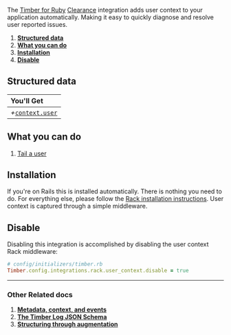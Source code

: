 The [Timber for Ruby](https://github.com/timberio/timber-ruby) [Clearance](https://github.com/thoughtbot/clearance) integration adds user context to your application automatically. Making it easy to quickly diagnose and resolve user reported issues.

1. [**Structured data**](#structured-data)
2. [**What you can do**](#what-you-can-do)
3. [**Installation**](#installation)
4. [**Disable**](#disable)

## Structured data

|You'll Get|
|:------|
|<i>+</i>[`context.user`](/concepts/log-event-json-schema/context/user-context)|

## What you can do

1. [Tail a user](/app/console/tail-a-user)

## Installation

If you're on Rails this is installed automatically. There is nothing you need to do. For everything else, please follow the [Rack installation instructions](/languages/ruby/integrations/rack). User context is captured through a simple middleware.

## Disable

Disabling this integration is accomplished by disabling the user context Rack middleware:

```ruby
# config/initializers/timber.rb
Timber.config.integrations.rack.user_context.disable = true
```

---

### Other Related docs

1. [**Metadata, context, and events**](/concepts/metadata-context-and-events)
2. [**The Timber Log JSON Schema**](/concepts/log-event-json-schema)
3. [**Structuring through augmentation**](/concepts/structuring-through-augmentation)
